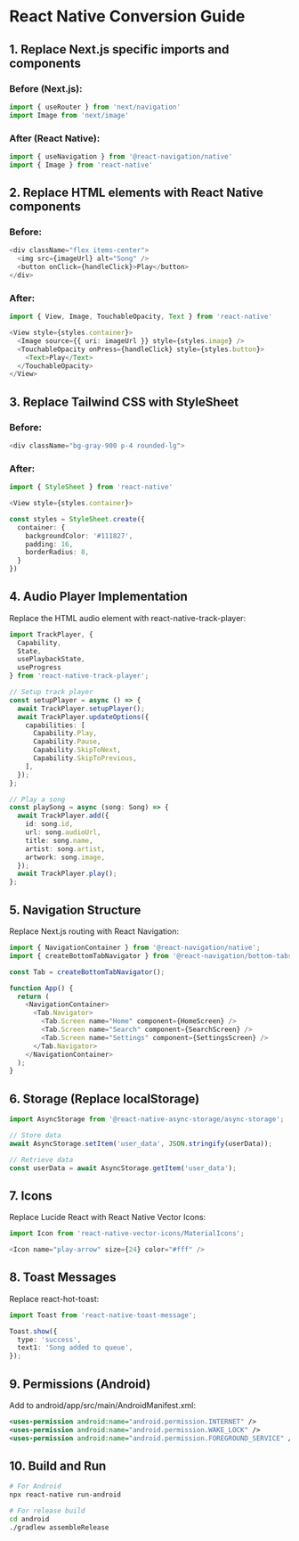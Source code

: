 # React Native Conversion Guide

## 1. Replace Next.js specific imports and components

### Before (Next.js):
```typescript
import { useRouter } from 'next/navigation'
import Image from 'next/image'
```

### After (React Native):
```typescript
import { useNavigation } from '@react-navigation/native'
import { Image } from 'react-native'
```

## 2. Replace HTML elements with React Native components

### Before:
```typescript
<div className="flex items-center">
  <img src={imageUrl} alt="Song" />
  <button onClick={handleClick}>Play</button>
</div>
```

### After:
```typescript
import { View, Image, TouchableOpacity, Text } from 'react-native'

<View style={styles.container}>
  <Image source={{ uri: imageUrl }} style={styles.image} />
  <TouchableOpacity onPress={handleClick} style={styles.button}>
    <Text>Play</Text>
  </TouchableOpacity>
</View>
```

## 3. Replace Tailwind CSS with StyleSheet

### Before:
```typescript
<div className="bg-gray-900 p-4 rounded-lg">
```

### After:
```typescript
import { StyleSheet } from 'react-native'

<View style={styles.container}>

const styles = StyleSheet.create({
  container: {
    backgroundColor: '#111827',
    padding: 16,
    borderRadius: 8,
  }
})
```

## 4. Audio Player Implementation

Replace the HTML audio element with react-native-track-player:

```typescript
import TrackPlayer, { 
  Capability, 
  State, 
  usePlaybackState,
  useProgress 
} from 'react-native-track-player';

// Setup track player
const setupPlayer = async () => {
  await TrackPlayer.setupPlayer();
  await TrackPlayer.updateOptions({
    capabilities: [
      Capability.Play,
      Capability.Pause,
      Capability.SkipToNext,
      Capability.SkipToPrevious,
    ],
  });
};

// Play a song
const playSong = async (song: Song) => {
  await TrackPlayer.add({
    id: song.id,
    url: song.audioUrl,
    title: song.name,
    artist: song.artist,
    artwork: song.image,
  });
  await TrackPlayer.play();
};
```

## 5. Navigation Structure

Replace Next.js routing with React Navigation:

```typescript
import { NavigationContainer } from '@react-navigation/native';
import { createBottomTabNavigator } from '@react-navigation/bottom-tabs';

const Tab = createBottomTabNavigator();

function App() {
  return (
    <NavigationContainer>
      <Tab.Navigator>
        <Tab.Screen name="Home" component={HomeScreen} />
        <Tab.Screen name="Search" component={SearchScreen} />
        <Tab.Screen name="Settings" component={SettingsScreen} />
      </Tab.Navigator>
    </NavigationContainer>
  );
}
```

## 6. Storage (Replace localStorage)

```typescript
import AsyncStorage from '@react-native-async-storage/async-storage';

// Store data
await AsyncStorage.setItem('user_data', JSON.stringify(userData));

// Retrieve data
const userData = await AsyncStorage.getItem('user_data');
```

## 7. Icons

Replace Lucide React with React Native Vector Icons:

```typescript
import Icon from 'react-native-vector-icons/MaterialIcons';

<Icon name="play-arrow" size={24} color="#fff" />
```

## 8. Toast Messages

Replace react-hot-toast:

```typescript
import Toast from 'react-native-toast-message';

Toast.show({
  type: 'success',
  text1: 'Song added to queue',
});
```

## 9. Permissions (Android)

Add to android/app/src/main/AndroidManifest.xml:

```xml
<uses-permission android:name="android.permission.INTERNET" />
<uses-permission android:name="android.permission.WAKE_LOCK" />
<uses-permission android:name="android.permission.FOREGROUND_SERVICE" />
```

## 10. Build and Run

```bash
# For Android
npx react-native run-android

# For release build
cd android
./gradlew assembleRelease
```